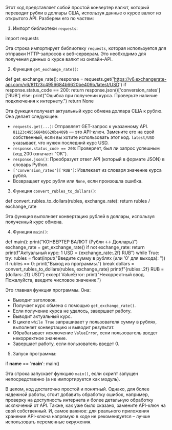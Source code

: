 Этот код представляет собой простой конвертер валют, который переводит рубли в доллары США, используя данные о курсе валют из открытого API. Разберем его по частям:

1. Импорт библиотеки `requests`:

import requests


Эта строка импортирует библиотеку `requests`, которая используется для отправки HTTP-запросов к веб-серверам. Это необходимо для получения данных о курсе валют из онлайн-API.

2. Функция `get_exchange_rate()`:

def get_exchange_rate():
    response = requests.get('https://v6.exchangerate-api.com/v6/81123c4956684b6620be409b/latest/USD')
    if response.status_code == 200:
        return response.json()['conversion_rates']['RUB']
    else:
        print("Ошибка при получении курса. Проверьте наличие подключения к интернету.")
        return None


Эта функция получает актуальный курс обмена доллара США к рублю. Она делает следующее:

* `requests.get(...)`: Отправляет GET-запрос к указанному API. `81123c4956684b6620be409b` — это API-ключ. Замените его на свой собственный, если вы хотите использовать этот код. `latest/USD` указывает, что нужен последний курс USD.
* `response.status_code == 200`: Проверяет, был ли запрос успешным (код 200 означает "OK").
* `response.json()`: Преобразует ответ API (который в формате JSON) в словарь Python.
* `['conversion_rates']['RUB']`: Извлекает из словаря значение курса рубля.
* Возвращает курс рубля или `None`, если произошла ошибка.

3. Функция `convert_rubles_to_dollars()`:

def convert_rubles_to_dollars(rubles, exchange_rate):
    return rubles / exchange_rate


Эта функция выполняет конвертацию рублей в доллары, используя полученный курс обмена.

4. Функция `main()`:

def main():
    print("КОНВЕРТЕР ВАЛЮТ (Рубли <-> Доллары)")
    exchange_rate = get_exchange_rate()
    if not exchange_rate:
        return
    print(f"Актуальный курс: 1 USD = {exchange_rate:.2f} RUB")
    while True:
        try:
            rubles = float(input("Введите сумму в рублях (или '0' для выхода): "))
            if rubles == 0:
                print("Выход из программы.")
                break
            dollars = convert_rubles_to_dollars(rubles, exchange_rate)
            print(f"{rubles:.2f} RUB = {dollars:.2f} USD")
        except ValueError:
            print("Некорректный ввод. Пожалуйста, введите числовое значение.")


Это главная функция программы. Она:

* Выводит заголовок.
* Получает курс обмена с помощью `get_exchange_rate()`.
* Если получение курса не удалось, завершает работу.
* Выводит актуальный курс.
* В цикле `while True` запрашивает у пользователя сумму в рублях, выполняет конвертацию и выводит результат.
* Обрабатывает исключение `ValueError`, если пользователь введет некорректное значение.
* Завершает работу, если пользователь введет 0.

5. Запуск программы:

if __name__ == '__main__':
    main()


Эта строка запускает функцию `main()`, если скрипт запущен непосредственно (а не импортируется как модуль).


В целом, код достаточно простой и понятный. Однако, для более надежной работы, стоит добавить обработку ошибок, например, проверку на доступность интернета и более детальную обработку исключений от API. Также, как уже было сказано, замените API-ключ на свой собственный. И, самое важное: для реального приложения хранение API-ключа напрямую в коде не рекомендуется – лучше использовать переменные окружения.